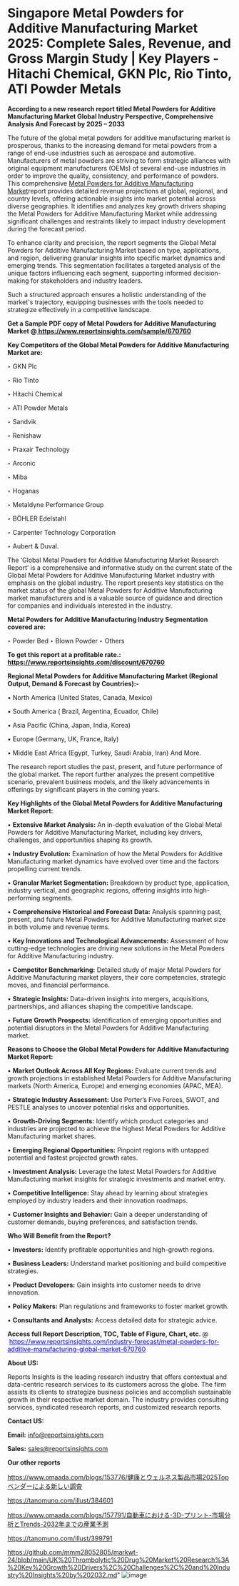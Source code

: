 # Singapore Metal Powders for Additive Manufacturing Market 2025: Complete Sales, Revenue, and Gross Margin Study | Key Players - Hitachi Chemical, GKN Plc, Rio Tinto, ATI Powder Metals

<strong>According to a new research report titled Metal Powders for Additive Manufacturing Market Global Industry Perspective, Comprehensive Analysis And Forecast by 2025 – 2033</strong>

The future of the global metal powders for additive manufacturing market is prosperous, thanks to the increasing demand for metal powders from a range of end-use industries such as aerospace and automotive. Manufacturers of metal powders are striving to form strategic alliances with original equipment manufacturers (OEMs) of several end-use industries in order to improve the quality, consistency, and performance of powders. This comprehensive <a href=https://www.reportsinsights.com/sample/670760>Metal Powders for Additive Manufacturing Market</a>report provides detailed revenue projections at global, regional, and country levels, offering actionable insights into market potential across diverse geographies. It identifies and analyzes key growth drivers shaping the Metal Powders for Additive Manufacturing Market while addressing significant challenges and restraints likely to impact industry development during the forecast period.

To enhance clarity and precision, the report segments the Global Metal Powders for Additive Manufacturing Market based on type, applications, and region, delivering granular insights into specific market dynamics and emerging trends. This segmentation facilitates a targeted analysis of the unique factors influencing each segment, supporting informed decision-making for stakeholders and industry leaders.

Such a structured approach ensures a holistic understanding of the market's trajectory, equipping businesses with the tools needed to strategize effectively in a competitive landscape.

<strong>Get a Sample PDF copy of Metal Powders for Additive Manufacturing Market </strong><strong>@<a href=https://www.reportsinsights.com/sample/670760 style=color:#0000ff;> https://www.reportsinsights.com/sample/670760</a></strong></font>

<strong>Key Competitors of the Global Metal Powders for Additive Manufacturing Market are:</strong>

‣ GKN Plc

‣ Rio Tinto

‣ Hitachi Chemical

‣ ATI Powder Metals

‣ Sandvik

‣ Renishaw

‣ Praxair Technology

‣ Arconic

‣ Miba

‣ Hoganas

‣ Metaldyne Performance Group

‣ BÖHLER Edelstahl

‣ Carpenter Technology Corporation

‣ Aubert & Duval.

The ‘Global Metal Powders for Additive Manufacturing Market Research Report’ is a comprehensive and informative study on the current state of the Global Metal Powders for Additive Manufacturing Market industry with emphasis on the global industry. The report presents key statistics on the market status of the global Metal Powders for Additive Manufacturing market manufacturers and is a valuable source of guidance and direction for companies and individuals interested in the industry.

<strong>Metal Powders for Additive Manufacturing Industry Segmentation covered are:</strong>

‣ Powder Bed
‣ Blown Powder
‣ Others

<strong>To get this report at a profitable rate.: <a href=https://www.reportsinsights.com/discount/670760 style=color:#0000ff;>https://www.reportsinsights.com/discount/670760</a></strong></font>

<strong>Regional Metal Powders for Additive Manufacturing Market (Regional Output, Demand &amp; Forecast by Countries):-</strong>

• North America (United States, Canada, Mexico)

• South America ( Brazil, Argentina, Ecuador, Chile)

• Asia Pacific (China, Japan, India, Korea)

• Europe (Germany, UK, France, Italy)

• Middle East Africa (Egypt, Turkey, Saudi Arabia, Iran) And More.

The research report studies the past, present, and future performance of the global market. The report further analyzes the present competitive scenario, prevalent business models, and the likely advancements in offerings by significant players in the coming years.

<strong>Key Highlights of the Global Metal Powders for Additive Manufacturing Market Report:</strong>

• <strong>Extensive Market Analysis:</strong> An in-depth evaluation of the Global Metal Powders for Additive Manufacturing Market, including key drivers, challenges, and opportunities shaping its growth.

• <strong>Industry Evolution:</strong> Examination of how the Metal Powders for Additive Manufacturing market dynamics have evolved over time and the factors propelling current trends.

• <strong>Granular Market Segmentation:</strong> Breakdown by product type, application, industry vertical, and geographic regions, offering insights into high-performing segments.

• <strong>Comprehensive Historical and Forecast Data:</strong> Analysis spanning past, present, and future Metal Powders for Additive Manufacturing market size in both volume and revenue terms.

• <strong>Key Innovations and Technological Advancements:</strong> Assessment of how cutting-edge technologies are driving new solutions in the Metal Powders for Additive Manufacturing industry.

• <strong>Competitor Benchmarking:</strong> Detailed study of major Metal Powders for Additive Manufacturing market players, their core competencies, strategic moves, and financial performance.

• <strong>Strategic Insights:</strong> Data-driven insights into mergers, acquisitions, partnerships, and alliances shaping the competitive landscape.

• <strong>Future Growth Prospects:</strong> Identification of emerging opportunities and potential disruptors in the Metal Powders for Additive Manufacturing market.

<strong>Reasons to Choose the Global Metal Powders for Additive Manufacturing Market Report:</strong>

• <strong>Market Outlook Across All Key Regions:</strong> Evaluate current trends and growth projections in established Metal Powders for Additive Manufacturing markets (North America, Europe) and emerging economies (APAC, MEA).

• <strong>Strategic Industry Assessment:</strong> Use Porter’s Five Forces, SWOT, and PESTLE analyses to uncover potential risks and opportunities.

• <strong>Growth-Driving Segments:</strong> Identify which product categories and industries are projected to achieve the highest Metal Powders for Additive Manufacturing market shares.

• <strong>Emerging Regional Opportunities:</strong> Pinpoint regions with untapped potential and fastest projected growth rates.

• <strong>Investment Analysis:</strong> Leverage the latest Metal Powders for Additive Manufacturing market insights for strategic investments and market entry.

• <strong>Competitive Intelligence:</strong> Stay ahead by learning about strategies employed by industry leaders and their innovation roadmaps.

• <strong>Customer Insights and Behavior:</strong> Gain a deeper understanding of customer demands, buying preferences, and satisfaction trends.

<strong>Who Will Benefit from the Report?</strong>

• <strong>Investors:</strong> Identify profitable opportunities and high-growth regions.

• <strong>Business Leaders:</strong> Understand market positioning and build competitive strategies.

• <strong>Product Developers:</strong> Gain insights into customer needs to drive innovation.

• <strong>Policy Makers:</strong> Plan regulations and frameworks to foster market growth.

• <strong>Consultants and Analysts:</strong> Access detailed data for strategic advice.
</ul>
<strong>Access full Report Description, TOC, Table of Figure, Chart, etc. </strong>@  <a href=https://www.reportsinsights.com/industry-forecast/metal-powders-for-additive-manufacturing-global-market-670760 style=color:#0000ff;>https://www.reportsinsights.com/industry-forecast/metal-powders-for-additive-manufacturing-global-market-670760</a></font>

<strong><strong>About US</strong>:</strong>

Reports Insights is the leading research industry that offers contextual and data-centric research services to its customers across the globe. The firm assists its clients to strategize business policies and accomplish sustainable growth in their respective market domain. The industry provides consulting services, syndicated research reports, and customized research reports.

<strong>Contact US:</strong>

<p class=""""><b>Email:</b> <a href=mailto:info@reportsinsights.com>info@reportsinsights.com</a></p>
<p class=""""><b>Sales:</b> <a href=mailto:sales@reportsinsights.com>sales@reportsinsights.com</a></p>

<strong>Our other reports</strong>

<a href=https://www.omaada.com/blogs/153776/健康とウェルネス製品市場2025Topベンダーによる新しい調査>https://www.omaada.com/blogs/153776/健康とウェルネス製品市場2025Topベンダーによる新しい調査</a>

<a href=https://tanomuno.com/illust/384601>https://tanomuno.com/illust/384601</a>

<a href=https://www.omaada.com/blogs/157791/自動車における-3D-プリント-市場分析とTrends-2032年までの産業予測>https://www.omaada.com/blogs/157791/自動車における-3D-プリント-市場分析とTrends-2032年までの産業予測</a>

<a href=https://tanomuno.com/illust/399791>https://tanomuno.com/illust/399791</a>

<a href=https://github.com/mmm28052805/markwt-24/blob/main/UK%20Thrombolytic%20Drug%20Market%20Research%3A%20Key%20Growth%20Drivers%2C%20Challenges%2C%20and%20Industry%20Insights%20by%202032.md>https://github.com/mmm28052805/markwt-24/blob/main/UK%20Thrombolytic%20Drug%20Market%20Research%3A%20Key%20Growth%20Drivers%2C%20Challenges%2C%20and%20Industry%20Insights%20by%202032.md</a>"
![image](https://github.com/user-attachments/assets/12e93756-d1fb-4040-a44f-67c2aae7fe79)
